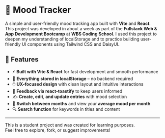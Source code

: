 # 🧠 Mood Tracker

A simple and user-friendly mood tracking app built with **Vite** and **React**.  
This project was developed in about a week as part of the **Fullstack Web & App Development Bootcamp** at **WBS Coding School**. I used this project to deepen my understanding of localStorage and to practice building user-friendly UI components using Tailwind CSS and DaisyUI.

## 🚀 Features

- ⚡️ **Built with Vite & React** for fast development and smooth performance  
- 💾 **Everything stored in localStorage** – no backend required  
- 🖱️ **UX-focused design** with clean layout and intuitive interactions  
- 🔔 **Feedback via react-toastify** to keep users informed  
- ✍️ **Create, edit, and update entries** with mood selection  
- 📆 **Switch between months** and view your **average mood per month**  
- 🔍 **Search function** for keywords in titles and content  

---

This is a student project and was created for learning purposes.  
Feel free to explore, fork, or suggest improvements!
